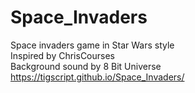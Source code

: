 # Space_Invaders
Space invaders game in Star Wars style <br />
Inspired by ChrisCourses <br />
Background sound by 8 Bit Universe <br />
https://tigscript.github.io/Space_Invaders/
